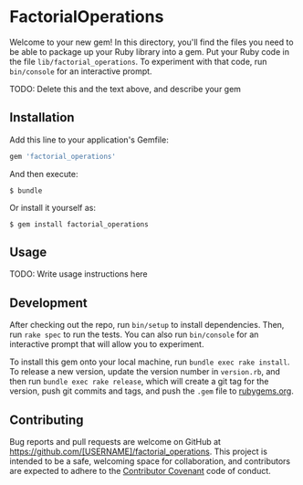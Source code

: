 # FactorialOperations

Welcome to your new gem! In this directory, you'll find the files you need to be able to package up your Ruby library into a gem. Put your Ruby code in the file `lib/factorial_operations`. To experiment with that code, run `bin/console` for an interactive prompt.

TODO: Delete this and the text above, and describe your gem

## Installation

Add this line to your application's Gemfile:

```ruby
gem 'factorial_operations'
```

And then execute:

    $ bundle

Or install it yourself as:

    $ gem install factorial_operations

## Usage

TODO: Write usage instructions here

## Development

After checking out the repo, run `bin/setup` to install dependencies. Then, run `rake spec` to run the tests. You can also run `bin/console` for an interactive prompt that will allow you to experiment.

To install this gem onto your local machine, run `bundle exec rake install`. To release a new version, update the version number in `version.rb`, and then run `bundle exec rake release`, which will create a git tag for the version, push git commits and tags, and push the `.gem` file to [rubygems.org](https://rubygems.org).

## Contributing

Bug reports and pull requests are welcome on GitHub at https://github.com/[USERNAME]/factorial_operations. This project is intended to be a safe, welcoming space for collaboration, and contributors are expected to adhere to the [Contributor Covenant](contributor-covenant.org) code of conduct.

